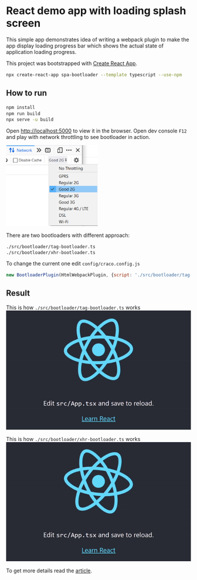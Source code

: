 # React demo app with loading splash screen
This simple app demonstrates idea of writing a webpack plugin to make the app display loading progress bar
which shows the actual state of application loading progress.
  
This project was bootstrapped with [Create React App](https://github.com/facebook/create-react-app).
```sh
npx create-react-app spa-bootloader --template typescript --use-npm
```

## How to run
```sh
npm install
npm run build
npx serve -u build
```
Open [http://localhost:5000](http://localhost:5000) to view it in the browser.
Open dev console `F12` and play with network throttling to see bootloader in action.

<img src=".github/throttling.jpg" width="250">

There are two bootloaders with different approach:
```
./src/bootloader/tag-bootloader.ts
./src/bootloader/xhr-bootloader.ts
```
To change the current one edit `config/craco.config.js`
```javascript
new BootloaderPlugin(HtmlWebpackPlugin, {script: './src/bootloader/tag-bootloader.ts'})
```

## Result
This is how `./src/bootloader/tag-bootloader.ts` works
![](.github/tag-bootloader.gif) 

This is how `./src/bootloader/xhr-bootloader.ts` works
![](.github/xhr-bootloader.gif)

To get more details read the [article](https://dev.to/rasentry/making-webpack-bundled-application-display-loading-progress-bar-ihi).